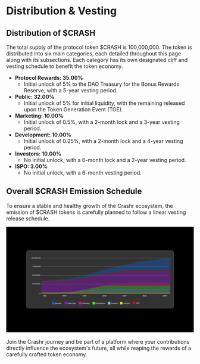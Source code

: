 # Distribution & Vesting

## Distribution of $CRASH

The total supply of the protocol token $CRASH is 100,000,000. The token is distributed into six main categories, each detailed throughout this page along with its subsections. Each category has its own designated cliff and vesting schedule to benefit the token economy.

- **Protocol Rewards: 35.00%**  
  - Initial unlock of 5% to the DAO Treasury for the Bonus Rewards Reserve, with a 5-year vesting period.
- **Public: 32.00%**  
  - Initial unlock of 5% for initial liquidity, with the remaining released upon the Token Generation Event (TGE).
- **Marketing: 10.00%**  
  - Initial unlock of 0.5%, with a 2-month lock and a 3-year vesting period.
- **Development: 10.00%**  
  - Initial unlock of 0.25%, with a 2-month lock and a 4-year vesting period.
- **Investors: 10.00%**  
  - No initial unlock, with a 6-month lock and a 2-year vesting period.
- **ISPO: 3.00%**  
  - No initial unlock, with a 6-month vesting period.


## Overall $CRASH Emission Schedule

To ensure a stable and healthy growth of the Crashr ecosystem, the emission of $CRASH tokens is carefully planned to follow a linear vesting release schedule.

![Emission Schedule](/img/chart2.png)

Join the Crashr journey and be part of a platform where your contributions directly influence the ecosystem's future, all while reaping the rewards of a carefully crafted token economy.
